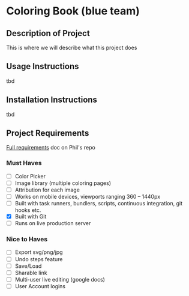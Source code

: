 # Coloring Book (blue team)

## Description of Project
This is where we will describe what this project does

## Usage Instructions
tbd

## Installation Instructions
tbd

## Project Requirements
[Full requirements](https://github.com/philsinatra/IDM-T380/blob/master/docs/project.md) doc on Phil's repo

### Must Haves

- [ ] Color Picker
- [ ] Image library (multiple coloring pages)
- [ ] Attribution for each image
- [ ] Works on mobile devices, viewports ranging 360 – 1440px
- [ ] Built with task runners, bundlers, scripts, continuous integration, git hooks etc.
- [x] Built with Git
- [ ] Runs on live production server

### Nice to Haves
- [ ] Export svg/png/jpg
- [ ] Undo steps feature
- [ ] Save/Load
- [ ] Sharable link
- [ ] Multi-user live editing (google docs)
- [ ] User Account logins
